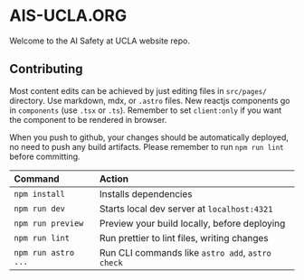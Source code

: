 # AIS-UCLA.ORG

Welcome to the AI Safety at UCLA website repo.

## Contributing

Most content edits can be achieved by just editing files in `src/pages/` directory.
Use markdown, mdx, or `.astro` files.
New reactjs components go in `components` (use `.tsx` or `.ts`). Remember to set
`client:only` if you want the component to be rendered in browser.

When you push to github, your changes should be automatically deployed, no need to
push any build artifacts. Please remember to run `npm run lint` before committing.

| Command             | Action                                           |
| :------------------ | :----------------------------------------------- |
| `npm install`       | Installs dependencies                            |
| `npm run dev`       | Starts local dev server at `localhost:4321`      |
| `npm run preview`   | Preview your build locally, before deploying     |
| `npm run lint`      | Run prettier to lint files, writing changes      |
| `npm run astro ...` | Run CLI commands like `astro add`, `astro check` |
